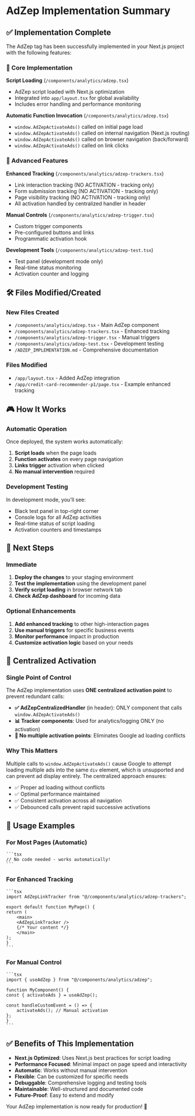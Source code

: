 # AdZep Implementation Summary

## ✅ Implementation Complete

The AdZep tag has been successfully implemented in your Next.js project with the following features:

### 🎯 Core Implementation

**Script Loading** (`/components/analytics/adzep.tsx`)

- AdZep script loaded with Next.js optimization
- Integrated into `app/layout.tsx` for global availability
- Includes error handling and performance monitoring

**Automatic Function Invocation** (`/components/analytics/adzep.tsx`)

- `window.AdZepActivateAds()` called on initial page load
- `window.AdZepActivateAds()` called on internal navigation (Next.js routing)
- `window.AdZepActivateAds()` called on browser navigation (back/forward)
- `window.AdZepActivateAds()` called on link clicks

### 🚀 Advanced Features

**Enhanced Tracking** (`/components/analytics/adzep-trackers.tsx`)

- Link interaction tracking (NO ACTIVATION - tracking only)
- Form submission tracking (NO ACTIVATION - tracking only)
- Page visibility tracking (NO ACTIVATION - tracking only)
- All activation handled by centralized handler in header

**Manual Controls** (`/components/analytics/adzep-trigger.tsx`)

- Custom trigger components
- Pre-configured buttons and links
- Programmatic activation hook

**Development Tools** (`/components/analytics/adzep-test.tsx`)

- Test panel (development mode only)
- Real-time status monitoring
- Activation counter and logging

## 🛠️ Files Modified/Created

### New Files Created

- `/components/analytics/adzep.tsx` - Main AdZep component
- `/components/analytics/adzep-trackers.tsx` - Enhanced tracking
- `/components/analytics/adzep-trigger.tsx` - Manual triggers
- `/components/analytics/adzep-test.tsx` - Development testing
- `/ADZEP_IMPLEMENTATION.md` - Comprehensive documentation

### Files Modified

- `/app/layout.tsx` - Added AdZep integration
- `/app/credit-card-recommender-p1/page.tsx` - Example enhanced tracking

## 🎮 How It Works

### Automatic Operation

Once deployed, the system works automatically:

1. **Script loads** when the page loads
2. **Function activates** on every page navigation
3. **Links trigger** activation when clicked
4. **No manual intervention** required

### Development Testing

In development mode, you'll see:

- Black test panel in top-right corner
- Console logs for all AdZep activities
- Real-time status of script loading
- Activation counters and timestamps

## 🚀 Next Steps

### Immediate

1. **Deploy the changes** to your staging environment
2. **Test the implementation** using the development panel
3. **Verify script loading** in browser network tab
4. **Check AdZep dashboard** for incoming data

### Optional Enhancements

1. **Add enhanced tracking** to other high-interaction pages
2. **Use manual triggers** for specific business events
3. **Monitor performance** impact in production
4. **Customize activation logic** based on your needs

## 🎯 Centralized Activation

### Single Point of Control

The AdZep implementation uses **ONE centralized activation point** to prevent redundant calls:

- **✅ AdZepCentralizedHandler** (in header): ONLY component that calls `window.AdZepActivateAds()`
- **📊 Tracker components**: Used for analytics/logging ONLY (no activation)
- **🚫 No multiple activation points**: Eliminates Google ad loading conflicts

### Why This Matters

Multiple calls to `window.AdZepActivateAds()` cause Google to attempt loading multiple ads into the same `div` element, which is unsupported and can prevent ad display entirely. The centralized approach ensures:

- ✅ Proper ad loading without conflicts
- ✅ Optimal performance maintained
- ✅ Consistent activation across all navigation
- ✅ Debounced calls prevent rapid successive activations

## 🔧 Usage Examples

### For Most Pages (Automatic)

    ```tsx
    // No code needed - works automatically!
    ```

### For Enhanced Tracking

    ```tsx
    import AdZepLinkTracker from "@/components/analytics/adzep-trackers";

    export default function MyPage() {
    return (
        <main>
        <AdZepLinkTracker />
        {/* Your content */}
        </main>
    );
    }
    ```

### For Manual Control

    ```tsx
    import { useAdZep } from "@/components/analytics/adzep";

    function MyComponent() {
    const { activateAds } = useAdZep();

    const handleCustomEvent = () => {
        activateAds(); // Manual activation
    };
    }
    ```

## ✅ Benefits of This Implementation

- **Next.js Optimized**: Uses Next.js best practices for script loading
- **Performance Focused**: Minimal impact on page speed and interactivity
- **Automatic**: Works without manual intervention
- **Flexible**: Can be customized for specific needs
- **Debuggable**: Comprehensive logging and testing tools
- **Maintainable**: Well-structured and documented code
- **Future-Proof**: Easy to extend and modify

Your AdZep implementation is now ready for production! 🎉
